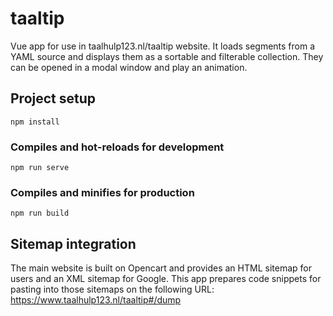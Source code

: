 # taaltip

Vue app for use in taalhulp123.nl/taaltip website. It loads segments from a YAML source and displays them as a sortable and filterable collection. They can be opened in a modal window and play an animation.

## Project setup
```
npm install
```

### Compiles and hot-reloads for development
```
npm run serve
```

### Compiles and minifies for production
```
npm run build
```

## Sitemap integration

The main website is built on Opencart and provides an HTML sitemap for users and an XML sitemap for Google. This app prepares code snippets for pasting into those sitemaps on the following URL: https://www.taalhulp123.nl/taaltip#/dump
